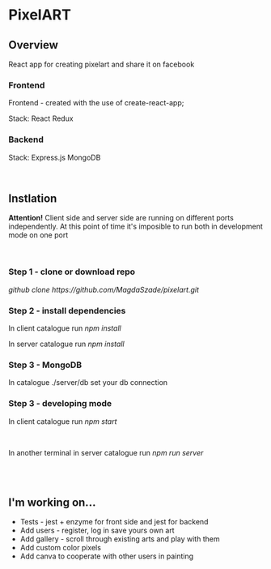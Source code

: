 <h1>PixelART</h1>
 
<h2>Overview</h2>
<p>React app for creating pixelart and share it on facebook</p>
<h3>Frontend</h3>
<p>Frontend - created with the use of create-react-app; </p>
<p>Stack: React Redux</p>
<h3>Backend</h3>
<p>Stack: Express.js MongoDB</p>
<img href="./myApp.png">
<br />
<br />
<h2>Instlation</h2>
<p><b>Attention!</b> Client side and server side are running on different ports independently. At this point of time it's imposible to run both in development mode on one port</p>
<br />
<h3> Step 1 - clone or download repo </h3>
<p><i>github clone https://github.com/MagdaSzade/pixelart.git</i></p>
<h3>Step 2 - install dependencies</h3>
<p>In client catalogue run <i>npm install</i></p>
<p>In server catalogue run <i>npm install</i></p>
<h3>Step 3 - MongoDB</h3>
<p>In catalogue ./server/db  set your db connection</p>
<h3>Step 3 - developing mode</h3>
<p>In client catalogue run <i>npm start</i></p><br />
<p>In another terminal in server catalogue run <i>npm run server</i></p><br />
<br />
<h2>I'm working on...</h2>
<ul>
    <li>Tests - jest + enzyme for front side and jest for backend</li>
    <li>Add users - register, log in save yours own art</li>
    <li>Add gallery - scroll through existing arts and play with them</li>
    <li>Add custom color pixels</li>
    <li>Add canva to cooperate with other users in painting</li>
</ul>
